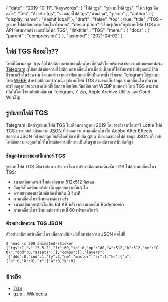 {
  "date" : "2019-10-11",
  "keywords" :[ "ไฟล์ tgs", "รูปแบบไฟล์ tgs", "ไฟล์ tgs คืออะไร", "ไฟล์", "ตัวอย่าง tgs", "นามสกุลไฟล์ tgs","นามสกุล", "รูปแบบ" ],
  "author" : {
    "display_name" : "Kashif Iqbal"
},
  "draft" : "false",
  "toc" : true,
  "title" :"TGS - รูปแบบไฟล์สติกเกอร์เคลื่อนไหวโทรเลข",
  "description":"เรียนรู้เกี่ยวกับรูปแบบไฟล์ TGS และ API ที่สามารถสร้างและเปิดไฟล์ TGS",
  "linktitle" : "TGS",
  "menu" : {
    "docs" : {
      "parent" : "compression"
}
},
  "lastmod" : "2021-04-02"
}

## ไฟล์ TGS คืออะไร??

ไฟล์ที่มีนามสกุล .tgs คือไฟล์สติกเกอร์แบบเคลื่อนไหวที่เปิดตัวโดยบริการส่งข้อความข้ามแพลตฟอร์ม [Telegram](https://core.telegram.org/stickers#animated-stickers) ผู้ใช้แอปส่งข้อความใช้สติกเกอร์เคลื่อนไหวเพื่อส่งเนื้อหาที่ได้รับการปรับปรุงและมีชีวิตชีวามากขึ้นในข้อความ ซึ่งแตกต่างจากกราฟิกแบบคงที่ที่เป็นภาพนิ่ง เริ่มแรก Telegram ใช้รูปแบบไฟล์ [WEBP](/th/image/webp/) สำหรับสติกเกอร์ภาพนิ่ง รูปแบบไฟล์ TGS สามารถเก็บข้อมูลภาพเคลื่อนไหวที่ความละเอียดสูงกว่าและขนาดไฟล์ที่เล็กกว่าเมื่อเทียบกับสติกเกอร์ WEBP แบบคงที่ ไฟล์ TGS สามารถเปิดได้โดยใช้แอปพลิเคชันเช่น Telegram, 7-zip, Apple Archive Utility และ Corel WinZip

## รูปแบบไฟล์ TGS

Telegram เปิดตัวรูปแบบไฟล์ TGS ในเดือนกรกฎาคม 2019 โดยอ้างอิงจากไลบรารี Lottie ไฟล์ TGS ประกอบด้วยข้อความ [JSON](/th/web/json/) ที่ส่งออกจากภาพเคลื่อนไหวใน Adobe After Effects ข้อความ JSON ที่ส่งออกถูกบีบอัดโดยใช้การบีบอัด gzip ซึ่งจะลดขนาดไฟล์ ข้อมูล JSON เกี่ยวกับไฟล์ข้อความจะถูกเก็บไว้ในไฟล์ข้อความที่กลายเป็นพื้นฐานของอัตราการบีบอัดที่สูง

### ข้อมูลจำเพาะของสติ๊กเกอร์ TGS

รูปแบบไฟล์ TGS มีข้อจำกัดบางประการในการสร้างสติกเกอร์อนิเมชั่น TGS ไฟล์ภาพเคลื่อนไหว TGS:

* ขนาดสติกเกอร์/ผ้าใบต้องมีขนาด 512x512 พิกเซล
* วัตถุที่เป็นสติกเกอร์ต้องไม่หลุดออกจากผืนผ้าใบ
* ความยาวของแอนิเมชั่นต้องไม่เกิน 3 วินาที
* ภาพเคลื่อนไหวทั้งหมดจะต้องวนซ้ำ
* ขนาดสติกเกอร์ต้องไม่เกิน 64 KB หลังจากเรนเดอร์ใน Bodymovin
* ภาพเคลื่อนไหวทั้งหมดต้องทำงานที่ 60 เฟรมต่อวินาที

### ตัวอย่างข้อความ TGS JSON

ตัวอย่างสติกเกอร์เคลื่อนไหว เมื่อคลายซิปจะมีเนื้อหาข้อความ JSON ต่อไปนี้
```
$ head -c 200 animated-sticker
{"tgs":1,"v":"5.5.2","fr":60,"ip":0,"op":180,"w":512,"h":512,"nm":"C-07","ddd":0,"assets":[],"comps":[],"layers":[{"ddd":0,"ind":1,"ty":3,"nm":"master","sr":1,"ks":{"o":{"a":0,"k":0},"r":{"a":0,"k":0}
```
## อ้างอิง ##

* [TGS](https://core.telegram.org/stickers#animated-stickers)
* [gzip - Wikipedia](https://en.wikipedia.org/wiki/Gzip)

